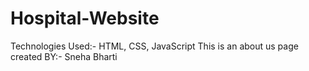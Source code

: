 # Hospital-Website
Technologies Used:- HTML, CSS, JavaScript
This is an about us page created BY:- Sneha Bharti
